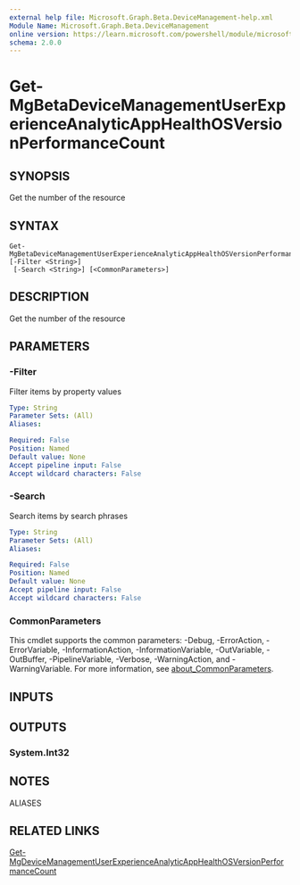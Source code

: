 ```yaml
---
external help file: Microsoft.Graph.Beta.DeviceManagement-help.xml
Module Name: Microsoft.Graph.Beta.DeviceManagement
online version: https://learn.microsoft.com/powershell/module/microsoft.graph.beta.devicemanagement/get-mgbetadevicemanagementuserexperienceanalyticapphealthosversionperformancecount
schema: 2.0.0
---
```


# Get-MgBetaDeviceManagementUserExperienceAnalyticAppHealthOSVersionPerformanceCount

## SYNOPSIS
Get the number of the resource

## SYNTAX

```
Get-MgBetaDeviceManagementUserExperienceAnalyticAppHealthOSVersionPerformanceCount [-Filter <String>]
 [-Search <String>] [<CommonParameters>]
```

## DESCRIPTION
Get the number of the resource

## PARAMETERS

### -Filter
Filter items by property values

```yaml
Type: String
Parameter Sets: (All)
Aliases:

Required: False
Position: Named
Default value: None
Accept pipeline input: False
Accept wildcard characters: False
```

### -Search
Search items by search phrases

```yaml
Type: String
Parameter Sets: (All)
Aliases:

Required: False
Position: Named
Default value: None
Accept pipeline input: False
Accept wildcard characters: False
```

### CommonParameters
This cmdlet supports the common parameters: -Debug, -ErrorAction, -ErrorVariable, -InformationAction, -InformationVariable, -OutVariable, -OutBuffer, -PipelineVariable, -Verbose, -WarningAction, and -WarningVariable. For more information, see [about_CommonParameters](http://go.microsoft.com/fwlink/?LinkID=113216).

## INPUTS

## OUTPUTS

### System.Int32
## NOTES

ALIASES

## RELATED LINKS
[Get-MgDeviceManagementUserExperienceAnalyticAppHealthOSVersionPerformanceCount](/powershell/module/Microsoft.Graph.DeviceManagement/Get-MgDeviceManagementUserExperienceAnalyticAppHealthOSVersionPerformanceCount?view=graph-powershell-v1.0)

